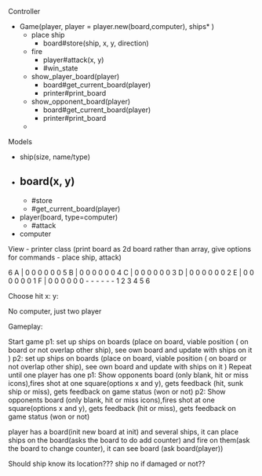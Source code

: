 Controller
- Game(player, player = player.new(board,computer), ships* )
  - place ship
    - board#store(ship, x, y, direction)
  - fire
    - player#attack(x, y)
    - #win_state
  - show_player_board(player)
    - board#get_current_board(player)
    - printer#print_board
  - show_opponent_board(player)
    - board#get_current_board(player)
    - printer#print_board
  -

Models
  - ship(size, name/type)
  - board(x, y)
    -
    - #store
    - #get_current_board(player)
  - player(board, type=computer)
    - #attack
  - computer

View - printer class (print board as 2d board rather than array, give options for commands - place ship, attack)

6 A | 0 0 0 0 0 0
5 B | 0 0 0 0 0 0
4 C | 0 0 0 0 0 0
3 D | 0 0 0 0 0 0
2 E | 0 0 0 0 0 0
1 F | 0 0 0 0 0 0
      - - - - - -
      1 2 3 4 5 6

Choose hit
  x:
  y:

No computer, just two player

Gameplay:

Start game
p1: set up ships on boards (place on board, viable position ( on board or not overlap other ship), see own board and update with ships on it )
p2: set up ships on boards (place on board, viable position ( on board or not overlap other ship), see own board and update with ships on it )
Repeat until one player has one
  p1: Show opponents board (only blank, hit or miss icons),fires shot at one square(options x and y), gets feedback (hit, sunk ship or miss), gets feedback on game status (won or not)
  p2: Show opponents board (only blank, hit or miss icons),fires shot at one square(options x and y), gets feedback (hit or miss), gets feedback on game status (won or not)

player has a board(init new board at init) and several ships, it can place ships on the board(asks the board to do add counter) and fire on them(ask the board to change counter), it can see board (ask board(player))


Should ship know its location???
ship no if damaged or not??
